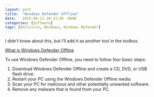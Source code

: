 ```yaml
---
layout: post
title:  "Windows Defender Offline"
date:   2015-06-11 20:33:36 -0600
categories: [Software]
tags: [Antivirus, Windows, Windows Defender]
---
```


I didn’t know about this, but I’ll add it as another tool in the toolbox.

[What is Windows Defender Offline](http://windows.microsoft.com/en-US/windows/what-is-windows-defender-offline)

To use Windows Defender Offline, you need to follow four basic steps:

1. Download Windows Defender Offline and create a CD, DVD, or USB flash drive.
2. Restart your PC using the Windows Defender Offline media.
3. Scan your PC for malicious and other potentially unwanted software.
4. Remove any malware that is found from your PC.
